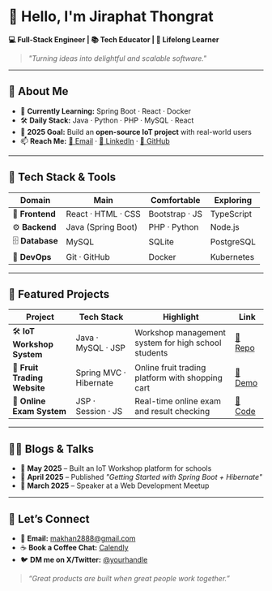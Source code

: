 # 👋 Hello, I'm **Jiraphat Thongrat**

**💻 Full-Stack Engineer | 📚 Tech Educator | 🌱 Lifelong Learner**  
> _"Turning ideas into delightful and scalable software."_

---

## 🚀 About Me  
- 🌱 **Currently Learning:** Spring Boot · React · Docker  
- 🛠 **Daily Stack:** Java · Python · PHP · MySQL · React  
- 🎯 **2025 Goal:** Build an **open-source IoT project** with real-world users  
- 📫 **Reach Me:** [📧 Email](mailto:makhan2888@gmail.com) · [💼 LinkedIn](#) · [🐙 GitHub](#)

---

## 🧰 Tech Stack & Tools  

| **Domain**   | **Main**            | **Comfortable**  | **Exploring**  |
|-------------|-------------------|----------------|---------------|
| 🎨 **Frontend** | React · HTML · CSS | Bootstrap · JS | TypeScript |
| ⚙️ **Backend**  | Java (Spring Boot) | PHP · Python  | Node.js |
| 🗄 **Database** | MySQL | SQLite | PostgreSQL |
| 🚀 **DevOps**   | Git · GitHub | Docker | Kubernetes |

---

## 📌 Featured Projects  

| **Project**               | **Tech Stack**        | **Highlight**                                 | **Link** |
|-------------------------|--------------------|----------------------------------------------|--------|
| 🛠 **IoT Workshop System** | Java · MySQL · JSP | Workshop management system for high school students | [🔗 Repo](#) |
| 🍎 **Fruit Trading Website** | Spring MVC · Hibernate | Online fruit trading platform with shopping cart | [🔗 Demo](#) |
| 📝 **Online Exam System**   | JSP · Session · JS | Real-time online exam and result checking | [🔗 Code](#) |

---

## ✍🏻 Blogs & Talks  

- 📅 **May 2025** – Built an IoT Workshop platform for schools  
- 📅 **April 2025** – Published _"Getting Started with Spring Boot + Hibernate"_  
- 📅 **March 2025** – Speaker at a Web Development Meetup  

---

## 🤝 Let’s Connect  

- 💌 **Email:** [makhan2888@gmail.com](mailto:makhan2888@gmail.com)  
- ☕ **Book a Coffee Chat:** [Calendly](#)  
- 🐦 **DM me on X/Twitter:** [@yourhandle](#)  

> _“Great products are built when great people work together.”_
